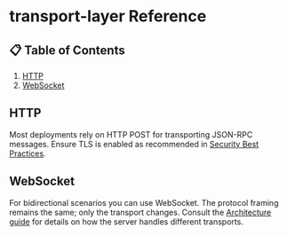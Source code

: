 # transport-layer Reference

## 📋 Table of Contents
1. [HTTP](#http)
2. [WebSocket](#websocket)

## HTTP
Most deployments rely on HTTP POST for transporting JSON-RPC messages. Ensure
TLS is enabled as recommended in [Security Best Practices](../security.md).

## WebSocket
For bidirectional scenarios you can use WebSocket. The protocol framing remains
the same; only the transport changes. Consult the [Architecture guide](../architecture.md)
for details on how the server handles different transports.
